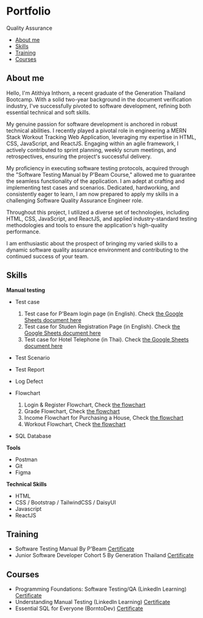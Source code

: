 # Portfolio

Quality Assurance

- [About me](#about-me)
- [Skills](#skills)
- [Training](#training)
- [Courses](#courses)

## About me

Hello, I'm Atithiya Inthorn, a recent graduate of the Generation Thailand Bootcamp. With a solid two-year background in the document verification industry, I've successfully pivoted to software development, refining both essential technical and soft skills.

My genuine passion for software development is anchored in robust technical abilities. I recently played a pivotal role in engineering a MERN Stack Workout Tracking Web Application, leveraging my expertise in HTML, CSS, JavaScript, and ReactJS. Engaging within an agile framework, I actively contributed to sprint planning, weekly scrum meetings, and retrospectives, ensuring the project's successful delivery.

My proficiency in executing software testing protocols, acquired through the "Software Testing Manual by P'Beam Course," allowed me to guarantee the seamless functionality of the application. I am adept at crafting and implementing test cases and scenarios. Dedicated, hardworking, and consistently eager to learn, I am now prepared to apply my skills in a challenging Software Quality Assurance Engineer role.

Throughout this project, I utilized a diverse set of technologies, including HTML, CSS, JavaScript, and ReactJS, and applied industry-standard testing methodologies and tools to ensure the application's high-quality performance.

I am enthusiastic about the prospect of bringing my varied skills to a dynamic software quality assurance environment and contributing to the continued success of your team.

## Skills

**Manual testing**

- Test case

  1. Test case for P'Beam login page (in English). Check [the Google Sheets document here](https://docs.google.com/spreadsheets/d/1Exmtcz-MWah1MxQrFPX8lU1-vZJmzWmdLdBud1cDYcs/edit#gid=0)
  2. Test case for Studen Registration Page (in English). Check [the Google Sheets document here](https://docs.google.com/spreadsheets/d/1k4F98jPn8zjbICog5iZ6jmYXvqGFk3lyB7n14XVKOZ0/edit#gid=0)
  3. Test case for Hotel Telephone (in Thai). Check [the Google Sheets document here](https://docs.google.com/spreadsheets/d/1LGTuMxuu9qkscrHzpxp3N345q7-KMg7tyHYKI0bU2vw/edit#gid=738757611)

- Test Scenario

- Test Report

- Log Defect

- Flowchart
  1. Login & Register Flowchart, Check [the flowchart](https://drive.google.com/file/d/1BLYPM4F7-q9cts9ol_KU3MnfJKYXpsI7/view)
  2. Grade Flowchart, Check [the flowchart](https://drive.google.com/file/d/1vkL17_bcC8q1lBHp-PGaRHJqRbPB9F6u/view)
  3. Income Flowchart for Purchasing a House, Check [the flowchart](https://drive.google.com/file/d/1dp_AghBMhTLyi6me-hRoxNMEw3u0y-vI/view)
  4. Workout Flowchart, Check [the flowchart](https://drive.google.com/file/d/1wR1UowROeZW-li7Q6rRO0E3Z52puyPl0/view)

* SQL Database

**Tools**

- Postman
- Git
- Figma

**Technical Skills**

- HTML
- CSS / Bootstrap / TailwindCSS / DaisyUI
- Javascript
- ReactJS

## Training

- Software Testing Manual By P'Beam
  [Certificate](/file/testingCertificate.pdf)
- Junior Software Developer Cohort 5 By Generation Thailand
  [Certificate](/file/JSDCertificate.pdf)

## Courses

- Programming Foundations: Software Testing/QA (LinkedIn Learning)
  [Certificate](https://www.linkedin.com/learning/certificates/abf9dea1c9e84158213567e36646569fc17eeab5db8e5864a83f8be6a1e5ca54)
- Understanding Manual Testing (LinkedIn Learning)
  [Certificate](https://www.linkedin.com/learning/certificates/8f2680df6318bd450f41d26777739b3e6fad6caed037ae2cee72049068f8bb61)
- Essential SQL for Everyone (BorntoDev)
  [Certificate](https://school.borntodev.com/certificate/cS1MBAgJvURF)
